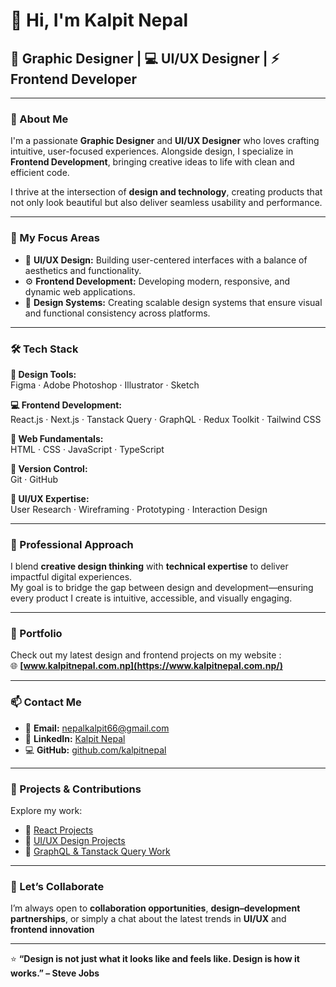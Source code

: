 # 👋 Hi, I'm **Kalpit Nepal**

## 🎨 Graphic Designer | 💻 UI/UX Designer | ⚡ Frontend Developer

---

### 🌟 About Me  
I'm a passionate **Graphic Designer** and **UI/UX Designer** who loves crafting intuitive, user-focused experiences. Alongside design, I specialize in **Frontend Development**, bringing creative ideas to life with clean and efficient code.  

I thrive at the intersection of **design and technology**, creating products that not only look beautiful but also deliver seamless usability and performance.

---

### 🧠 My Focus Areas  
- 🎯 **UI/UX Design:** Building user-centered interfaces with a balance of aesthetics and functionality.  
- ⚙️ **Frontend Development:** Developing modern, responsive, and dynamic web applications.  
- 🧩 **Design Systems:** Creating scalable design systems that ensure visual and functional consistency across platforms.  

---

### 🛠️ Tech Stack  

**🎨 Design Tools:**  
Figma · Adobe Photoshop · Illustrator · Sketch  

**💻 Frontend Development:**  
React.js · Next.js · Tanstack Query · GraphQL · Redux Toolkit · Tailwind CSS  

**🧩 Web Fundamentals:**  
HTML · CSS · JavaScript · TypeScript  

**🔧 Version Control:**  
Git · GitHub  

**🧠 UI/UX Expertise:**  
User Research · Wireframing · Prototyping · Interaction Design  

---

### 💼 Professional Approach  
I blend **creative design thinking** with **technical expertise** to deliver impactful digital experiences.  
My goal is to bridge the gap between design and development—ensuring every product I create is intuitive, accessible, and visually engaging.

---

### 📂 Portfolio  
Check out my latest design and frontend projects on my website :  
🌐 **[www.kalpitnepal.com.np](https://www.kalpitnepal.com.np/)**

---

### 📫 Contact Me  
- 📧 **Email:** [nepalkalpit66@gmail.com](mailto:nepalkalpit66@gmail.com)  
- 💼 **LinkedIn:** [Kalpit Nepal](https://www.linkedin.com/in/kalpit-nepal-0086aa331)  
- 💻 **GitHub:** [github.com/kalpitnepal](https://github.com/kalpitnepal)

---

### 🚀 Projects & Contributions  
Explore my work:  
- 🔹 [React Projects](https://github.com/kalpitnepal?tab=repositories&q=react)  
- 🔹 [UI/UX Design Projects](https://github.com/kalpitnepal?tab=repositories&q=design)  
- 🔹 [GraphQL & Tanstack Query Work](https://github.com/kalpitnepal?tab=repositories&q=graphql)

---

### 💬 Let’s Collaborate  
I’m always open to **collaboration opportunities**, **design–development partnerships**, or simply a chat about the latest trends in **UI/UX** and **frontend innovation**

---

⭐ **“Design is not just what it looks like and feels like. Design is how it works.” – Steve Jobs**
